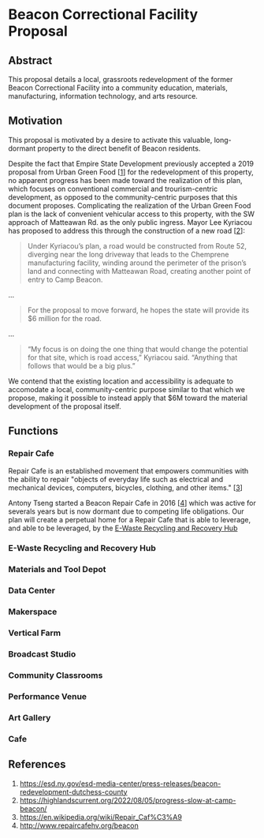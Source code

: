 # Beacon Correctional Facility Proposal

## Abstract

This proposal details a local, grassroots redevelopment of the former Beacon Correctional Facility into a community education, materials, manufacturing, information technology, and arts resource.


## Motivation

This proposal is motivated by a desire to activate this valuable, long-dormant property to the direct benefit of Beacon residents.

Despite the fact that Empire State Development previously accepted a 2019 proposal from Urban Green Food [[1](https://esd.ny.gov/esd-media-center/press-releases/beacon-redevelopment-dutchess-county)] for the redevelopment of this property, no apparent progress has been made toward the realization of this plan, which focuses on conventional commercial and trourism-centric development, as opposed to the community-centric purposes that this document proposes. Complicating the realization of the Urban Green Food plan is the lack of convenient vehicular access to this property, with the SW approach of Matteawan Rd. as the only public ingress. Mayor Lee Kyriacou has proposed to address this through the construction of a new road [[2](https://highlandscurrent.org/2022/08/05/progress-slow-at-camp-beacon/)]:

> Under Kyriacou’s plan, a road would be constructed from Route 52, diverging near the long driveway that leads to the Chemprene manufacturing facility, winding around the perimeter of the prison’s land and connecting with Matteawan Road, creating another point of entry to Camp Beacon.

...

> For the proposal to move forward, he hopes the state will provide its $6 million for the road.

... 

> “My focus is on doing the one thing that would change the potential for that site, which is road access,” Kyriacou said. “Anything that follows that would be a big plus.”

We contend that the existing location and accessibility is adequate to accomodate a local, community-centric purpose similar to that which we propose, making it possible to instead apply that $6M toward the material development of the proposal itself.


## Functions

### Repair Cafe

Repair Cafe is an established movement that empowers communities with the ability to repair "objects of everyday life such as electrical and mechanical devices, computers, bicycles, clothing, and other items." [[3](https://en.wikipedia.org/wiki/Repair_Caf%C3%A9)]

Antony Tseng started a Beacon Repair Cafe in 2016 [[4](http://www.repaircafehv.org/beacon)] which was active for severals years but is now dormant due to competing life obligations. Our plan will create a perpetual home for a Repair Cafe that is able to leverage, and able to be leveraged, by the <a href="#E-Waste-Recycling-and-Recovery-Hub">E-Waste Recycling and Recovery Hub</a>


### <i id="E-Waste-Recycling-and-Recovery-Hub"></i>E-Waste Recycling and Recovery Hub

### Materials and Tool Depot

### Data Center

### Makerspace

### Vertical Farm

### Broadcast Studio

### Community Classrooms

### Performance Venue

### Art Gallery

### Cafe

## References

1. https://esd.ny.gov/esd-media-center/press-releases/beacon-redevelopment-dutchess-county
2. https://highlandscurrent.org/2022/08/05/progress-slow-at-camp-beacon/
3. https://en.wikipedia.org/wiki/Repair_Caf%C3%A9
4. http://www.repaircafehv.org/beacon
 
